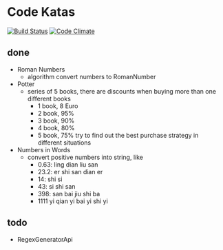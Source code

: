 Code Katas
=================

[![Build Status](https://travis-ci.org/leinbg/CodeKatas.svg?branch=master)](https://travis-ci.org/leinbg/CodeKatas)
[![Code Climate](https://codeclimate.com/github/leinbg/CodeKatas/badges/gpa.svg)](https://codeclimate.com/github/leinbg/CodeKatas)

done
------
- Roman Numbers
    - algorithm convert numbers to RomanNumber
- Potter
    - series of 5 books, there are discounts when buying more than one different books
        - 1 book, 8 Euro
        - 2 book, 95%
        - 3 book, 90%
        - 4 book, 80%
        - 5 book, 75%
    try to find out the best purchase strategy in different situations
- Numbers in Words
    - convert positive numbers into string, like
        - 0.63: ling dian liu san
        - 23.2: er shi san dian er
        - 14: shi si
        - 43: si shi san
        - 398: san bai jiu shi ba
        - 1111 yi qian yi bai yi shi yi


todo
-----
- RegexGeneratorApi